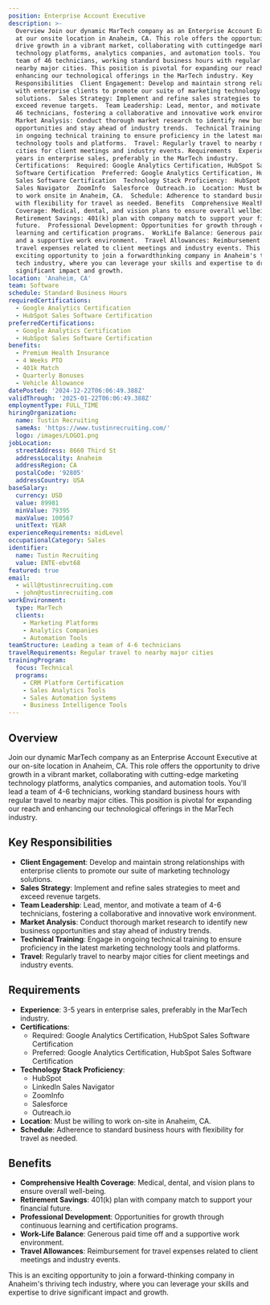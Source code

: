 ```yaml
---
position: Enterprise Account Executive
description: >-
  Overview Join our dynamic MarTech company as an Enterprise Account Executive
  at our onsite location in Anaheim, CA. This role offers the opportunity to
  drive growth in a vibrant market, collaborating with cuttingedge marketing
  technology platforms, analytics companies, and automation tools. You'll lead a
  team of 46 technicians, working standard business hours with regular travel to
  nearby major cities. This position is pivotal for expanding our reach and
  enhancing our technological offerings in the MarTech industry. Key
  Responsibilities  Client Engagement: Develop and maintain strong relationships
  with enterprise clients to promote our suite of marketing technology
  solutions.  Sales Strategy: Implement and refine sales strategies to meet and
  exceed revenue targets.  Team Leadership: Lead, mentor, and motivate a team of
  46 technicians, fostering a collaborative and innovative work environment. 
  Market Analysis: Conduct thorough market research to identify new business
  opportunities and stay ahead of industry trends.  Technical Training: Engage
  in ongoing technical training to ensure proficiency in the latest marketing
  technology tools and platforms.  Travel: Regularly travel to nearby major
  cities for client meetings and industry events. Requirements  Experience: 35
  years in enterprise sales, preferably in the MarTech industry. 
  Certifications:  Required: Google Analytics Certification, HubSpot Sales
  Software Certification  Preferred: Google Analytics Certification, HubSpot
  Sales Software Certification  Technology Stack Proficiency:  HubSpot  LinkedIn
  Sales Navigator  ZoomInfo  Salesforce  Outreach.io  Location: Must be willing
  to work onsite in Anaheim, CA.  Schedule: Adherence to standard business hours
  with flexibility for travel as needed. Benefits  Comprehensive Health
  Coverage: Medical, dental, and vision plans to ensure overall wellbeing. 
  Retirement Savings: 401(k) plan with company match to support your financial
  future.  Professional Development: Opportunities for growth through continuous
  learning and certification programs.  WorkLife Balance: Generous paid time off
  and a supportive work environment.  Travel Allowances: Reimbursement for
  travel expenses related to client meetings and industry events. This is an
  exciting opportunity to join a forwardthinking company in Anaheim's thriving
  tech industry, where you can leverage your skills and expertise to drive
  significant impact and growth.
location: 'Anaheim, CA'
team: Software
schedule: Standard Business Hours
requiredCertifications:
  - Google Analytics Certification
  - HubSpot Sales Software Certification
preferredCertifications:
  - Google Analytics Certification
  - HubSpot Sales Software Certification
benefits:
  - Premium Health Insurance
  - 4 Weeks PTO
  - 401k Match
  - Quarterly Bonuses
  - Vehicle Allowance
datePosted: '2024-12-22T06:06:49.388Z'
validThrough: '2025-01-22T06:06:49.388Z'
employmentType: FULL_TIME
hiringOrganization:
  name: Tustin Recruiting
  sameAs: 'https://www.tustinrecruiting.com/'
  logo: /images/LOGO1.png
jobLocation:
  streetAddress: 8660 Third St
  addressLocality: Anaheim
  addressRegion: CA
  postalCode: '92805'
  addressCountry: USA
baseSalary:
  currency: USD
  value: 89981
  minValue: 79395
  maxValue: 100567
  unitText: YEAR
experienceRequirements: midLevel
occupationalCategory: Sales
identifier:
  name: Tustin Recruiting
  value: ENTE-ebvt68
featured: true
email:
  - will@tustinrecruiting.com
  - john@tustinrecruiting.com
workEnvironment:
  type: MarTech
  clients:
    - Marketing Platforms
    - Analytics Companies
    - Automation Tools
teamStructure: Leading a team of 4-6 technicians
travelRequirements: Regular travel to nearby major cities
trainingProgram:
  focus: Technical
  programs:
    - CRM Platform Certification
    - Sales Analytics Tools
    - Sales Automation Systems
    - Business Intelligence Tools
---
```




## Overview

Join our dynamic MarTech company as an Enterprise Account Executive at our on-site location in Anaheim, CA. This role offers the opportunity to drive growth in a vibrant market, collaborating with cutting-edge marketing technology platforms, analytics companies, and automation tools. You'll lead a team of 4-6 technicians, working standard business hours with regular travel to nearby major cities. This position is pivotal for expanding our reach and enhancing our technological offerings in the MarTech industry.

## Key Responsibilities

- **Client Engagement**: Develop and maintain strong relationships with enterprise clients to promote our suite of marketing technology solutions.
- **Sales Strategy**: Implement and refine sales strategies to meet and exceed revenue targets.
- **Team Leadership**: Lead, mentor, and motivate a team of 4-6 technicians, fostering a collaborative and innovative work environment.
- **Market Analysis**: Conduct thorough market research to identify new business opportunities and stay ahead of industry trends.
- **Technical Training**: Engage in ongoing technical training to ensure proficiency in the latest marketing technology tools and platforms.
- **Travel**: Regularly travel to nearby major cities for client meetings and industry events.

## Requirements

- **Experience**: 3-5 years in enterprise sales, preferably in the MarTech industry.
- **Certifications**:
  - Required: Google Analytics Certification, HubSpot Sales Software Certification
  - Preferred: Google Analytics Certification, HubSpot Sales Software Certification
- **Technology Stack Proficiency**: 
  - HubSpot
  - LinkedIn Sales Navigator
  - ZoomInfo
  - Salesforce
  - Outreach.io
- **Location**: Must be willing to work on-site in Anaheim, CA.
- **Schedule**: Adherence to standard business hours with flexibility for travel as needed.

## Benefits

- **Comprehensive Health Coverage**: Medical, dental, and vision plans to ensure overall well-being.
- **Retirement Savings**: 401(k) plan with company match to support your financial future.
- **Professional Development**: Opportunities for growth through continuous learning and certification programs.
- **Work-Life Balance**: Generous paid time off and a supportive work environment.
- **Travel Allowances**: Reimbursement for travel expenses related to client meetings and industry events.

This is an exciting opportunity to join a forward-thinking company in Anaheim's thriving tech industry, where you can leverage your skills and expertise to drive significant impact and growth.
